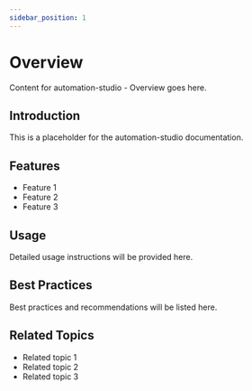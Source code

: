 ```yaml
---
sidebar_position: 1
---
```


# Overview

Content for automation-studio - Overview goes here.

## Introduction

This is a placeholder for the automation-studio documentation.

## Features

- Feature 1
- Feature 2
- Feature 3

## Usage

Detailed usage instructions will be provided here.

## Best Practices

Best practices and recommendations will be listed here.

## Related Topics

- Related topic 1
- Related topic 2
- Related topic 3
